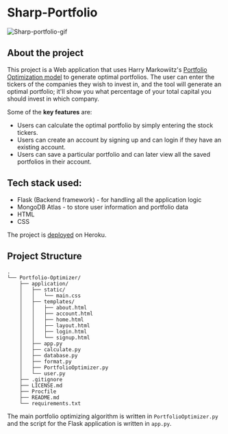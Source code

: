 # Sharp-Portfolio 

![Sharp-portfolio-gif](https://github.com/[HarshitNTiwari]/[Portfolio-Optimizer]/blob/[main]/Sharp-portfolio-gif.gif?raw=true)

## About the project
This project is a Web application that uses Harry Markowiitz's [Portfolio Optimization model](https://en.wikipedia.org/wiki/Markowitz_model) to generate optimal portfolios. The user can enter the tickers of the companies they wish to invest in, and the tool will generate an optimal portfolio; it'll show you what percentage of your total capital you should invest in which company.

Some of the **key features** are:

- Users can calculate the optimal portfolio by simply entering the stock tickers.
- Users can create an account by signing up and can login if they have an existing account.
- Users can save a particular portfolio and can later view all the saved portfolios in their account.

## Tech stack used:
- Flask (Backend framework) - for handling all the application logic
- MongoDB Atlas - to store user information and portfolio data
- HTML
- CSS

The project is [deployed](https://sharp-portfolio.herokuapp.com/) on Heroku.


## Project Structure
```
.
└── Portfolio-Optimizer/
    ├── application/
    │   ├── static/
    │   │   └── main.css
    │   ├── templates/
    │   │   ├── about.html
    │   │   ├── account.html
    │   │   ├── home.html
    │   │   ├── layout.html
    │   │   ├── login.html
    │   │   └── signup.html
    │   ├── app.py
    │   ├── calculate.py
    │   ├── database.py
    │   ├── format.py
    │   ├── PortfolioOptimizer.py
    │   └── user.py
    ├── .gitignore
    ├── LICENSE.md
    ├── Procfile
    ├── README.md
    └── requirements.txt
```

The main portfolio optimizing algorithm is written in `PortfolioOptimizer.py` and the script for the Flask application is written in `app.py`.

